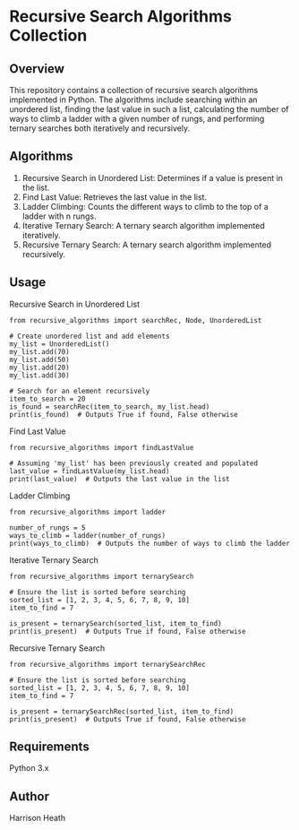 # Recursive Search Algorithms Collection

## Overview 
This repository contains a collection of recursive search algorithms implemented in Python. The algorithms include searching within an unordered list, finding the last value in such a list, calculating the number of ways to climb a ladder with a given number of rungs, and performing ternary searches both iteratively and recursively.

## Algorithms 
1. Recursive Search in Unordered List: Determines if a value is present in the list.
2. Find Last Value: Retrieves the last value in the list.
3. Ladder Climbing: Counts the different ways to climb to the top of a ladder with n rungs.
4. Iterative Ternary Search: A ternary search algorithm implemented iteratively.
5. Recursive Ternary Search: A ternary search algorithm implemented recursively.

## Usage 
Recursive Search in Unordered List
```
from recursive_algorithms import searchRec, Node, UnorderedList

# Create unordered list and add elements
my_list = UnorderedList()
my_list.add(70)
my_list.add(50)
my_list.add(20)
my_list.add(30)

# Search for an element recursively
item_to_search = 20
is_found = searchRec(item_to_search, my_list.head)
print(is_found)  # Outputs True if found, False otherwise
```
Find Last Value

```
from recursive_algorithms import findLastValue

# Assuming 'my_list' has been previously created and populated
last_value = findLastValue(my_list.head)
print(last_value)  # Outputs the last value in the list
```
Ladder Climbing 
```
from recursive_algorithms import ladder

number_of_rungs = 5
ways_to_climb = ladder(number_of_rungs)
print(ways_to_climb)  # Outputs the number of ways to climb the ladder

```

Iterative Ternary Search
```
from recursive_algorithms import ternarySearch

# Ensure the list is sorted before searching
sorted_list = [1, 2, 3, 4, 5, 6, 7, 8, 9, 10]
item_to_find = 7

is_present = ternarySearch(sorted_list, item_to_find)
print(is_present)  # Outputs True if found, False otherwise

```

Recursive Ternary Search
```
from recursive_algorithms import ternarySearchRec

# Ensure the list is sorted before searching
sorted_list = [1, 2, 3, 4, 5, 6, 7, 8, 9, 10]
item_to_find = 7

is_present = ternarySearchRec(sorted_list, item_to_find)
print(is_present)  # Outputs True if found, False otherwise

```
## Requirements 
Python 3.x

## Author 
Harrison Heath 
